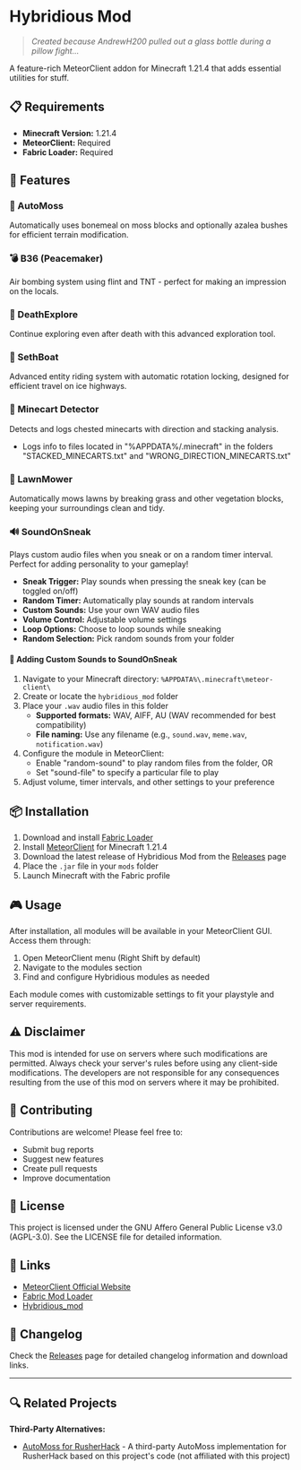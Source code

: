 # Hybridious Mod
> *Created because AndrewH200 pulled out a glass bottle during a pillow fight...*

A feature-rich MeteorClient addon for Minecraft 1.21.4 that adds essential utilities for stuff.

## 📋 Requirements
- **Minecraft Version:** 1.21.4
- **MeteorClient:** Required
- **Fabric Loader:** Required

## 🚀 Features

### 🌱 AutoMoss
Automatically uses bonemeal on moss blocks and optionally azalea bushes for efficient terrain modification.

### 💣 B36 (Peacemaker)
Air bombing system using flint and TNT - perfect for making an impression on the locals.

### 👻 DeathExplore
Continue exploring even after death with this advanced exploration tool.

### 🚢 SethBoat
Advanced entity riding system with automatic rotation locking, designed for efficient travel on ice highways.

### 🚂 Minecart Detector
Detects and logs chested minecarts with direction and stacking analysis.
- Logs info to files located in "%APPDATA%/.minecraft" in the folders "STACKED_MINECARTS.txt" and "WRONG_DIRECTION_MINECARTS.txt"

### 🌿 LawnMower
Automatically mows lawns by breaking grass and other vegetation blocks, keeping your surroundings clean and tidy.

### 🔊 SoundOnSneak
Plays custom audio files when you sneak or on a random timer interval. Perfect for adding personality to your gameplay!
- **Sneak Trigger:** Play sounds when pressing the sneak key (can be toggled on/off)
- **Random Timer:** Automatically play sounds at random intervals
- **Custom Sounds:** Use your own WAV audio files
- **Volume Control:** Adjustable volume settings
- **Loop Options:** Choose to loop sounds while sneaking
- **Random Selection:** Pick random sounds from your folder

#### 🎵 Adding Custom Sounds to SoundOnSneak
1. Navigate to your Minecraft directory: `%APPDATA%\.minecraft\meteor-client\`
2. Create or locate the `hybridious_mod` folder
3. Place your `.wav` audio files in this folder
   - **Supported formats:** WAV, AIFF, AU (WAV recommended for best compatibility)
   - **File naming:** Use any filename (e.g., `sound.wav`, `meme.wav`, `notification.wav`)
4. Configure the module in MeteorClient:
   - Enable "random-sound" to play random files from the folder, OR
   - Set "sound-file" to specify a particular file to play
5. Adjust volume, timer intervals, and other settings to your preference

## 📦 Installation
1. Download and install [Fabric Loader](https://fabricmc.net/use/)
2. Install [MeteorClient](https://meteorclient.com/) for Minecraft 1.21.4
3. Download the latest release of Hybridious Mod from the [Releases](../../releases) page
4. Place the `.jar` file in your `mods` folder
5. Launch Minecraft with the Fabric profile

## 🎮 Usage
After installation, all modules will be available in your MeteorClient GUI. Access them through:
1. Open MeteorClient menu (Right Shift by default)
2. Navigate to the modules section
3. Find and configure Hybridious modules as needed

Each module comes with customizable settings to fit your playstyle and server requirements.

## ⚠️ Disclaimer
This mod is intended for use on servers where such modifications are permitted. Always check your server's rules before using any client-side modifications. The developers are not responsible for any consequences resulting from the use of this mod on servers where it may be prohibited.

## 🤝 Contributing
Contributions are welcome! Please feel free to:
- Submit bug reports
- Suggest new features
- Create pull requests
- Improve documentation

## 📄 License
This project is licensed under the GNU Affero General Public License v3.0 (AGPL-3.0). See the LICENSE file for detailed information.

## 🔗 Links
- [MeteorClient Official Website](https://meteorclient.com/)
- [Fabric Mod Loader](https://fabricmc.net/)
- [Hybridious_mod](https://github.com/Hybridious/hybridious_mod)

## 📝 Changelog
Check the [Releases](../../releases) page for detailed changelog information and download links.

---

## 🔍 Related Projects
**Third-Party Alternatives:**
- [AutoMoss for RusherHack](https://github.com/master7720/AutoMoss) - A third-party AutoMoss implementation for RusherHack based on this project's code (not affiliated with this project)
